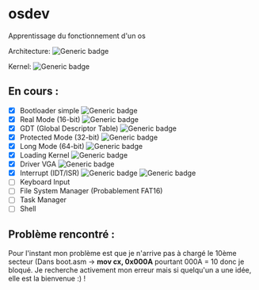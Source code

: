 # osdev
Apprentissage du fonctionnement d'un os 

Architecture: ![Generic badge](https://img.shields.io/badge/-x86%2F64-red)

Kernel: ![Generic badge](https://img.shields.io/badge/-Non--modular%20monolithic-blue)

## En cours :

- [x] Bootloader simple ![Generic badge](https://img.shields.io/badge/-Assembly-yellow)
- [x] Real Mode (16-bit) ![Generic badge](https://img.shields.io/badge/-Assembly-yellow)
- [x] GDT (Global Descriptor Table) ![Generic badge](https://img.shields.io/badge/-Assembly-yellow)
- [x] Protected Mode (32-bit) ![Generic badge](https://img.shields.io/badge/-Assembly-yellow)
- [x] Long Mode (64-bit) ![Generic badge](https://img.shields.io/badge/-Assembly-yellow)
- [x] Loading Kernel ![Generic badge](https://img.shields.io/badge/-C-brightgreen)
- [x] Driver VGA ![Generic badge](https://img.shields.io/badge/-C-brightgreen)
- [x] Interrupt (IDT/ISR) ![Generic badge](https://img.shields.io/badge/-Assembly-yellow) ![Generic badge](https://img.shields.io/badge/-C-brightgreen)
- [ ] Keyboard Input
- [ ] File System Manager (Probablement FAT16)
- [ ] Task Manager
- [ ] Shell

## Problème rencontré :

Pour l'instant mon problème est que je n'arrive pas à chargé le 10ème secteur (Dans boot.asm -> **mov cx, 0x000A** pourtant 000A = 10 donc je bloqué. Je recherche activement mon erreur mais si quelqu'un a une idée, elle est la bienvenue :) !
